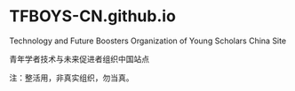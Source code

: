 # TFBOYS-CN.github.io
Technology and Future Boosters Organization of Young Scholars China Site

青年学者技术与未来促进者组织中国站点


注：整活用，非真实组织，勿当真。
